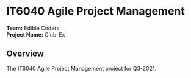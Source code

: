# IT6040 Agile Project Management

<b>Team:</b> Edible Coders <br>
<b>Project Name:</b> Club-Ex

## Overview
The IT6040 Agile Project Management project for Q3-2021.

